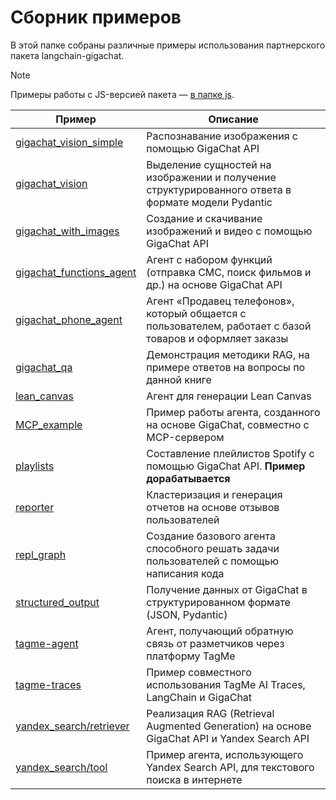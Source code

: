 # Сборник примеров

В этой папке собраны различные примеры использования партнерского пакета langchain-gigachat.

> [!NOTE]
> Примеры работы с JS-версией пакета — [в папке js](/cookbook/js/README.md).

| Пример                                                                          | Описание                                                                                                                            |
| ------------------------------------------------------------------------------- |-------------------------------------------------------------------------------------------------------------------------------------|
| [gigachat_vision_simple](/cookbook/gigachat_vision/gigachat_vision_simple.ipynb) | Распознавание изображения с помощью GigaChat API                                                                                   |
| [gigachat_vision](/cookbook/gigachat_vision/gigachat_vision.ipynb)              | Выделение сущностей на изображении и получение структурированного ответа в формате модели Pydantic                                  |
| [gigachat_with_images](/cookbook/images_and_videos/gigachat_with_images.ipynb)  | Создание и скачивание изображений и видео с помощью GigaChat API                                                                    |
| [gigachat_functions_agent](/cookbook/gigachat_functions_agent.ipynb)            | Агент с набором функций (отправка СМС, поиск фильмов и др.) на основе GigaChat API                                                  |
| [gigachat_phone_agent](/cookbook/gigachat_phone_agent.ipynb)                    | Агент «Продавец телефонов», который общается с пользователем, работает с базой товаров и оформляет заказы                           |
| [gigachat_qa](/cookbook/gigachat_qa.ipynb)                                      | Демонстрация методики RAG, на примере ответов на вопросы по данной книге                                                            |
| [lean_canvas](lean_canvas/README.md)                                            | Агент для генерации Lean Canvas                                                                                                     |
| [MCP_example](/cookbook/mcp/README.md)                                          | Пример работы агента, созданного на основе GigaChat, совместно с MCP-сервером                                                       |
| [playlists](/cookbook/playlists.ipynb)                                          | Составление плейлистов Spotify с помощью GigaChat API. **Пример дорабатывается**                                                    |
| [reporter](/cookbook/reporter/README.md)                                        | Кластеризация и генерация отчетов на основе отзывов пользователей                                                                   |
| [repl_graph](/cookbook/repl_graph/repl.ipynb)                                   | Создание базового агента способного решать задачи пользователей с помощью написания кода                                            | 
| [structured_output](/cookbook/structured_output/structured_output.ipynb)        | Получение данных от GigaChat в структурированном формате (JSON, Pydantic)                                                           | 
| [tagme-agent](/cookbook/tagme-agent/tagme-agent.ipynb)                          | Агент, получающий обратную связь от разметчиков через платформу TagMe                                                               |
| [tagme-traces](https://github.com/ai-forever/tagme-ai-traces)                   | Пример совместного использования TagMe AI Traces, LangChain и GigaChat                                                              |
| [yandex_search/retriever](/cookbook/yandex_search/retriever.ipynb)              | Реализация RAG (Retrieval Augmented Generation) на основе GigaChat API и Yandex Search API                                          |
| [yandex_search/tool](/cookbook/yandex_search/tool.ipynb)                        | Пример агента, использующего Yandex Search API, для текстового поиска в интернете                                                   |

